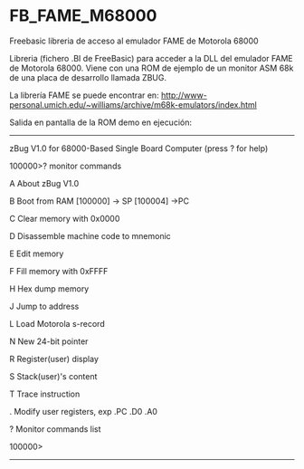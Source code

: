 # FB_FAME_M68000
Freebasic libreria de acceso al emulador FAME de Motorola 68000

Libreria (fichero .BI de FreeBasic) para acceder a la DLL del emulador FAME de Motorola 68000.
Viene con una ROM de ejemplo de un monitor ASM 68k de una placa de desarrollo llamada ZBUG.

La librería FAME se puede encontrar en:
http://www-personal.umich.edu/~williams/archive/m68k-emulators/index.html


Salida en pantalla de la ROM demo en ejecución:

------------------------------------------------------------------

zBug V1.0 for 68000-Based Single Board Computer (press ? for help)


100000>? monitor commands



A   About zBug V1.0

B   Boot from RAM [100000] -> SP [100004] ->PC

C   Clear memory with 0x0000

D   Disassemble machine code to mnemonic

E   Edit memory

F   Fill memory with 0xFFFF

H   Hex dump memory

J   Jump to address

L   Load Motorola s-record

N   New 24-bit pointer

R   Register(user) display

S   Stack(user)'s content

T   Trace instruction

.   Modify user registers, exp .PC .D0 .A0

?   Monitor commands list


100000>

--------------------------------------------------------------------

